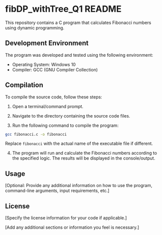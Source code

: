 # fibDP_withTree_Q1  README

This repository contains a C program that calculates Fibonacci numbers using dynamic programming.

## Development Environment

The program was developed and tested using the following environment:

- Operating System:  Windows 10
- Compiler: GCC (GNU Compiler Collection)

## Compilation

To compile the source code, follow these steps:

1. Open a terminal/command prompt.

2. Navigate to the directory containing the source code files.

3. Run the following command to compile the program:

```bash
gcc fibonacci.c -o fibonacci

```


Replace `fibonacci` with the actual name of the executable file if different.

4. The program will run and calculate the Fibonacci numbers according to the specified logic. The results will be displayed in the console/output.

## Usage

[Optional: Provide any additional information on how to use the program, command-line arguments, input requirements, etc.]

## License

[Specify the license information for your code if applicable.]

[Add any additional sections or information you feel is necessary.]

